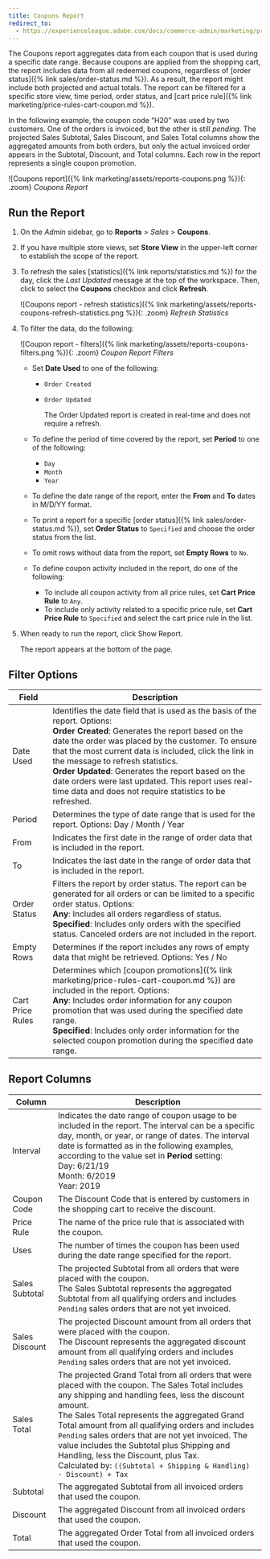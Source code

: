 ```yaml
---
title: Coupons Report
redirect_to:
  - https://experienceleague.adobe.com/docs/commerce-admin/marketing/promotions/cart-rules/price-rules-cart-coupon.html#coupons-report
---
```


The Coupons report aggregates data from each coupon that is used during a specific date range. Because coupons are applied from the shopping cart, the report includes data from all redeemed coupons, regardless of [order status]({% link sales/order-status.md %}). As a result, the report might include both projected and actual totals. The report can be filtered for a specific store view, time period, order status, and [cart price rule]({% link marketing/price-rules-cart-coupon.md %}).

In the following example, the coupon code “H20” was used by two customers. One of the orders is invoiced, but the other is still _pending_. The projected Sales Subtotal, Sales Discount, and Sales Total columns show the aggregated amounts from both orders, but only the actual invoiced order appears in the Subtotal, Discount, and Total columns. Each row in the report represents a single coupon promotion.

![Coupons report]({% link marketing/assets/reports-coupons.png %}){: .zoom}
_Coupons Report_

## Run the Report

1. On the _Admin_ sidebar, go to **Reports** > _Sales_ > **Coupons**.

1. If you have multiple store views, set **Store View** in the upper-left corner to establish the scope of the report.

1. To refresh the sales [statistics]({% link reports/statistics.md %}) for the day, click the _Last Updated_ message at the top of the workspace. Then, click to select the **Coupons** checkbox and click **Refresh**.

   ![Coupons report - refresh statistics]({% link marketing/assets/reports-coupons-refresh-statistics.png %}){: .zoom}
   _Refresh Statistics_

1. To filter the data, do the following:

   ![Coupon report - filters]({% link marketing/assets/reports-coupons-filters.png %}){: .zoom}
   _Coupon Report Filters_

   - Set **Date Used** to one of the following:

      - `Order Created`
      - `Order Updated`

        The Order Updated report is created in real-time and does not require a refresh.

   - To define the period of time covered by the report, set **Period** to one of the following:

      - `Day`
      - `Month`
      - `Year`

   - To define the date range of the report, enter the **From** and **To** dates in M/D/YY format.

   - To print a report for a specific [order status]({% link sales/order-status.md %}), set **Order Status** to `Specified` and choose the order status from the list.

   - To omit rows without data from the report, set **Empty Rows** to `No`.

   - To define coupon activity included in the report, do one of the following:

      - To include all coupon activity from all price rules, set **Cart Price Rule** to `Any`.
      - To include only activity related to a specific price rule, set **Cart Price Rule** to `Specified` and select the cart price rule in the list.

1. When ready to run the report, click <span class="btn">Show Report</span>.

   The report appears at the bottom of the page.

## Filter Options

|Field|Description|
|--- |--- |
|Date Used |Identifies the date field that is used as the basis of the report. Options:<br/>**Order Created**: Generates the report based on the date the order was placed by the customer. To ensure that the most current data is included, click the link in the message to refresh statistics. <br/>**Order Updated**: Generates the report based on the date orders were last updated. This report uses real-time data and does not require statistics to be refreshed.|
|Period|Determines the type of date range that is used for the report. Options: Day / Month / Year|
|From|Indicates the first date in the range of order data that is included in the report.
|To|Indicates the last date in the range of order data that is included in the report.
|Order Status|Filters the report by order status. The report can be generated for all orders or can be limited to a specific order status. Options: <br/>**Any**: Includes all orders regardless of status. <br/>**Specified**: Includes only orders with the specified status. Canceled orders are not included in the report.|
|Empty Rows|Determines if the report includes any rows of empty data that might be retrieved. Options: Yes / No|
|Cart Price Rules|Determines which [coupon promotions]({% link marketing/price-rules-cart-coupon.md %}) are included in the report. Options:<br/>**Any**: Includes order information for any coupon promotion that was used during the specified date range.<br/>**Specified**: Includes only order information for the selected coupon promotion during the specified date range.|

## Report Columns

|Column|Description|
|--- |--- |
|Interval|Indicates the date range of coupon usage to be included in the report. The interval can be a specific day, month, or year, or range of dates. The interval date is formatted as in the following examples, according to the value set in **Period** setting:<br/>Day: 6/21/19<br/>Month: 6/2019<br/>Year: 2019|
|Coupon Code|The Discount Code that is entered by customers in the shopping cart to receive the discount.|
|Price Rule|The name of the price rule that is associated with the coupon.
|Uses|The number of times the coupon has been used during the date range specified for the report.|
|Sales Subtotal|The projected Subtotal from all orders that were placed with the coupon. <br/>The Sales Subtotal represents the aggregated Subtotal from all qualifying orders and includes `Pending` sales orders that are not yet invoiced.|
|Sales Discount|The projected Discount amount from all orders that were placed with the coupon. <br/>The Discount represents the aggregated discount amount from all qualifying orders and includes `Pending` sales orders that are not yet invoiced.|
|Sales Total|The projected Grand Total from all orders that were placed with the coupon. The Sales Total includes any shipping and handling fees, less the discount amount. <br/>The Sales Total represents the aggregated Grand Total amount from all qualifying orders and includes `Pending` sales orders that are not yet invoiced. The value includes the Subtotal plus Shipping and Handling, less the Discount, plus Tax. <br/> Calculated by: `((Subtotal + Shipping & Handling) - Discount) + Tax`
|Subtotal|The aggregated Subtotal from all invoiced orders that used the coupon.|
|Discount|The aggregated Discount from all invoiced orders that used the coupon.|
|Total|The aggregated Order Total from all invoiced orders that used the coupon.|
